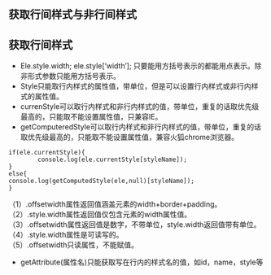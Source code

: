## 获取行间样式与非行间样式
## 获取行间样式
- Ele.style.width; ele.style[‘width’]; 只要能用方括号表示的都能用点表示。除非形式参数只能用方括号表示。
- Style只能取行内样式的属性值，带单位，但是可以设置行内样式或非行内样式的属性值。
- currenStyle可以取行内样式和非行内样式的值，带单位，重复的话取优先级最高的，只能取不能设置属性值，只兼容IE。
- getComputeredStyle可以取行内样式和非行内样式的值，带单位，重复的话取优先级最高的，只能取不能设置属性值，兼容火狐chrome浏览器。
```
if(ele.currentStyle){
		console.log(ele.currentStyle[styleName]);
}
else{
console.log(getComputedStyle(ele,null)[styleName]);
}
```
（1）.offsetwidth属性返回值涵盖元素的width+border+padding。  
（2）.style.width属性返回值仅包含元素的width属性值。  
（3）.offsetwidth属性返回值是数字，不带单位，style.width返回值带有单位。  
（4）.style.width属性是可读写的。  
（5）.offsetwidth只读属性，不能赋值。  
- getAttribute(属性名)只能获取写在行内的样式名的值，如id，name，style等
